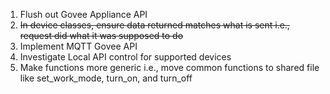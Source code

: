 1. Flush out Govee Appliance API
2. ~~In device classes, ensure data returned matches what is sent i.e., request did what it was supposed to do~~
3. Implement MQTT Govee API
4. Investigate Local API control for supported devices
5. Make functions more generic i.e., move common functions to shared file like set_work_mode, turn_on, and turn_off
